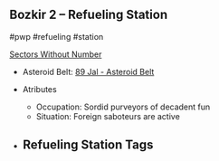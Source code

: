 ## Bozkir 2 &ndash; Refueling Station

#pwp #refueling #station

[Sectors Without Number](https://sectorswithoutnumber.com/sector/bfDcBzTtgpeyLUfwzjio/refuelingStation/l0rrQ30qy3ZLAQ81tRaO)

- Asteroid Belt: [89 Jal - Asteroid Belt](../../../Gaming/StarsWithoutNumber/PiratesWithoutPlunder/89%20Jal%20-%20Asteroid%20Belt.md)
- Atributes
	- Occupation: Sordid purveyors of decadent fun
	- Situation: Foreign saboteurs are active

- Refueling Station Tags
	- 
